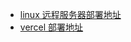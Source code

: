 - [linux 远程服务器部署地址](http://47.111.142.245:3000/)
- [vercel 部署地址](https://realworld-nuxt-brown.vercel.app/)